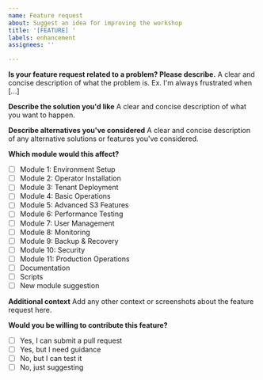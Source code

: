 ```yaml
---
name: Feature request
about: Suggest an idea for improving the workshop
title: '[FEATURE] '
labels: enhancement
assignees: ''

---
```


**Is your feature request related to a problem? Please describe.**
A clear and concise description of what the problem is. Ex. I'm always frustrated when [...]

**Describe the solution you'd like**
A clear and concise description of what you want to happen.

**Describe alternatives you've considered**
A clear and concise description of any alternative solutions or features you've considered.

**Which module would this affect?**
- [ ] Module 1: Environment Setup
- [ ] Module 2: Operator Installation
- [ ] Module 3: Tenant Deployment
- [ ] Module 4: Basic Operations
- [ ] Module 5: Advanced S3 Features
- [ ] Module 6: Performance Testing
- [ ] Module 7: User Management
- [ ] Module 8: Monitoring
- [ ] Module 9: Backup & Recovery
- [ ] Module 10: Security
- [ ] Module 11: Production Operations
- [ ] Documentation
- [ ] Scripts
- [ ] New module suggestion

**Additional context**
Add any other context or screenshots about the feature request here.

**Would you be willing to contribute this feature?**
- [ ] Yes, I can submit a pull request
- [ ] Yes, but I need guidance
- [ ] No, but I can test it
- [ ] No, just suggesting
